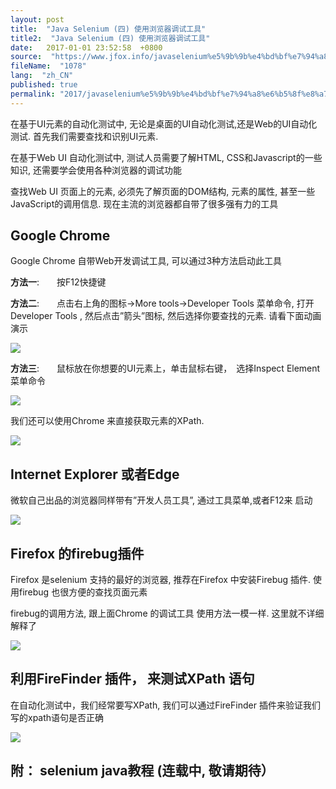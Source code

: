 ```yaml
---
layout: post
title:  "Java Selenium (四) 使用浏览器调试工具"
title2:  "Java Selenium (四) 使用浏览器调试工具"
date:   2017-01-01 23:52:58  +0800
source:  "https://www.jfox.info/javaselenium%e5%9b%9b%e4%bd%bf%e7%94%a8%e6%b5%8f%e8%a7%88%e5%99%a8%e8%b0%83%e8%af%95%e5%b7%a5%e5%85%b7.html"
fileName:  "1078"
lang:  "zh_CN"
published: true
permalink: "2017/javaselenium%e5%9b%9b%e4%bd%bf%e7%94%a8%e6%b5%8f%e8%a7%88%e5%99%a8%e8%b0%83%e8%af%95%e5%b7%a5%e5%85%b7.html"
---
```


在基于UI元素的自动化测试中, 无论是桌面的UI自动化测试,还是Web的UI自动化测试. 首先我们需要查找和识别UI元素.

在基于Web UI 自动化测试中, 测试人员需要了解HTML, CSS和Javascript的一些知识, 还需要学会使用各种浏览器的调试功能

查找Web UI 页面上的元素, 必须先了解页面的DOM结构, 元素的属性, 甚至一些JavaScript的调用信息. 现在主流的浏览器都自带了很多强有力的工具

## Google Chrome

Google Chrome 自带Web开发调试工具, 可以通过3种方法启动此工具

**方法一**:　　按F12快捷键

**方法二**:　　点击右上角的图标->More tools->Developer Tools 菜单命令, 打开Developer Tools , 然后点击”箭头”图标, 然后选择你要查找的元素. 请看下面动画演示

![](1bb3047.gif)

**方法三**:　　鼠标放在你想要的UI元素上，单击鼠标右键，　选择Inspect Element菜单命令

![](d521d8a.gif)

我们还可以使用Chrome 来直接获取元素的XPath.

![](06d9d48.png)

## Internet Explorer 或者Edge

微软自己出品的浏览器同样带有”开发人员工具”, 通过工具菜单,或者F12来 启动

![](d450a7c.png)

## Firefox 的firebug插件

Firefox 是selenium 支持的最好的浏览器, 推荐在Firefox 中安装Firebug 插件. 使用firebug 也很方便的查找页面元素

firebug的调用方法, 跟上面Chrome 的调试工具 使用方法一模一样. 这里就不详细解释了

![](8fcfca5.gif)

## 利用FireFinder 插件， 来测试XPath 语句

在自动化测试中，我们经常要写XPath, 我们可以通过FireFinder 插件来验证我们写的xpath语句是否正确

![](0a82861.gif)

## 附： selenium java教程 (连载中, 敬请期待）

